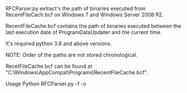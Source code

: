 RFCParser.py extract's the path of binaries executed from RecentFileCach.bcf on Windows 7 and Windows Server 2008 R2.

RecentFileCache.bcf contains the path of binaries executed between the last execution date of ProgramDataUpdater and the current time.

It's required python 3.8 and above versions. 

NOTE: Order of the paths are not stored chronological.

RecetFileCache.bcf can be found at "C:\Windows\AppCompat\Programs\RecentFileCache.bcf".



Usage
Python RFCParser.py -f <path to RecentFileCache.bcf> -o <NameOfOutputFile>
